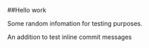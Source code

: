 ##Hello work

Some random infomation for testing purposes.

An addition to test inline commit messages